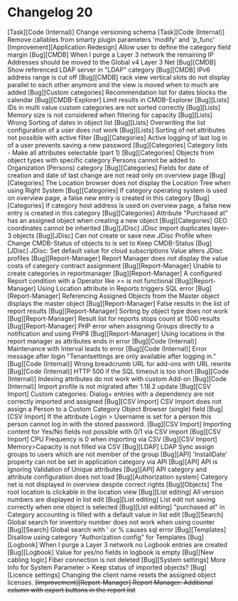 # Changelog 20

[Task][Code (Internal)]             Change versioning schema
[Task][Code (Internal)]             Remove callables from smarty plugin parameters 'modify' and 'p_func'
[Improvement][Application Redesign] Allow user to define the category field margin
[Bug][CMDB]                         When I purge a Layer 3 network the remaining IP Addresses should be moved to the Global v4 Layer 3 Net
[Bug][CMDB]                         Show referenced LDAP server in "LDAP" category
[Bug][CMDB]                         IPv6 address range is cut off
[Bug][CMDB]                         rack view vertical slots do not display parallel to each other anymore and the view is moved when to much are added
[Bug][Custom categories]            Recommendation list for dates blocks the calendar
[Bug][CMDB-Explorer]                Limit results in CMDB-Explorer
[Bug][Lists]                        IDs in multi value custom categories are not sorted correctly
[Bug][Lists]                        Memory size is not considered when filtering for capacity
[Bug][Lists]                        Wrong Sorting of dates in object list
[Bug][Lists]                        Overwriting the list configuration of a user does not work
[Bug][Lists]                        Sorting of net attributes not possible with active filter
[Bug][Categories]                   Active logging of last log in of a user prevents saving a new password
[Bug][Categories]                   Category lists - Make all attributes selectable (part 1)
[Bug][Categories]                   Objects from object types with specific category Persons cannot be added to Organization (Persons) category
[Bug][Categories]                   Fields for date of creation and date of last change are not read only on overview page
[Bug][Categories]                   The Location browser does not display the Location Tree when using Right System
[Bug][Categories]                   If category operating system is used on overview page, a false new entry is created in this category
[Bug][Categories]                   If category host address is used on overview page, a false new entry is created in this category
[Bug][Categories]                   Attribute "Purchased at" has an assigned object when creating a new object
[Bug][Categories]                   GEO coordinates cannot be inherited
[Bug][JDisc]                        JDisc import duplicates layer-3 objects
[Bug][JDisc]                        Can not create or save new JDisc Profile when Change CMDB-Status of objects to is  set to Keep CMDB-Status
[Bug][JDisc]                        JDisc: Set default value for cloud subscriptions Value alters JDisc profiles
[Bug][Report-Manager]               Report Manager does not display the value costs of category contract assignment
[Bug][Report-Manager]               Unable to create categories in reportmanager
[Bug][Report-Manager]               A configured Report condition with a Operator like >= is not functional
[Bug][Report-Manager]               Using Location attribute in Reports triggers SQL error
[Bug][Report-Manager]               Referencing Assigned Objects from the Master object displays the master object
[Bug][Report-Manager]               False results in the list of report results
[Bug][Report-Manager]               Sorting by object type does not work
[Bug][Report-Manager]               Result list for reports stops count at 1500 results
[Bug][Report-Manager]               PHP error when assigning Groups directly to a notification and using PHP8
[Bug][Report-Manager]               Using locations in the report manager as attributes ends in error
[Bug][Code (Internal)]              Maintenance with Interval leads to error
[Bug][Code (Internal)]              Error message after login "Tenantsettings are only available after logging in."
[Bug][Code (Internal)]              Wrong breadcrumb URL for add-ons with URL rewrite
[Bug][Code (Internal)]              HTTP 500 if the SQL timeout is too short
[Bug][Code (Internal)]              Indexing attributes do not work with custom Add-on
[Bug][Code (Internal)]              Import profile is not migrated after 1.18.2 update
[Bug][CSV Import]                   Custom categories: Dialog+ entries with a dependency are not correctly imported and assigned
[Bug][CSV Import]                   CSV Import does not assign a Person to a Custom Category Object Browser (single) field
[Bug][CSV Import]                   If the attribute Login > Username is set for a person this person cannot log in with the stored password.
[Bug][CSV Import]                   Importing content for Yes/No fields not possible with 0/1 via CSV import
[Bug][CSV Import]                   CPU Frequency is 0 when importing via CSV
[Bug][CSV Import]                   Memory>Capacity is not filled via CSV
[Bug][LDAP]                         LDAP Sync assign groups to users which are not member of the group
[Bug][API]                          'InstallDate' property can not be set in application category via API
[Bug][API]                          API is ignoring Validation of Unique attributes
[Bug][API]                          API category and attribute configuration does not load
[Bug][Authorization system]         Category net is not displayed in overview despite correct rights
[Bug][Objects]                      The root location is clickable in the location view
[Bug][List editing]                 All version numbers are displayed in list edit
[Bug][List editing]                 List edit not saving correctly when one object is selected
[Bug][List editing]                 "purchased at" in Category accounting is filled with a default value in list edit
[Bug][Search]                       Global search for inventory number does not work when using counter
[Bug][Search]                       Global search with ' or % causes sql error
[Bug][Templates]                    Disallow using category "Authorization config" for Templates
[Bug][Logbook]                      When I purge a Layer 3 network no Logbook entries are created
[Bug][Logbook]                      Value for yes/no fields in logbook is empty
[Bug][New cabling logic]            Fiber connection is not deleted
[Bug][System settings]              More Info for System Parameter > Keep status of imported objects?
[Bug][Licence settings]             Changing the client name resets the assigned object licenses.
~~[Improvement][Report-Manager]                             Report Manager: Additional column with export buttons in the report list~~
